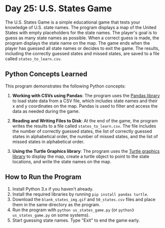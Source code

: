 # Day 25: U.S. States Game

The U.S. States Game is a simple educational game that tests your knowledge of 
U.S. state names. The program displays a map of the United States with empty 
placeholders for the state names. The player's goal is to guess as many state 
names as possible. When a correct guess is made, the program displays the state 
name on the map. The game ends when the player has guessed all state names or 
decides to exit the game. The results, including the correctly guessed states 
and missed states, are saved to a file called `states_to_learn.csv`.

## Python Concepts Learned

This program demonstrates the following Python concepts:

1. **Working with CSVs using Pandas**: The program uses the 
   [Pandas library](https://pandas.pydata.org/) to load state data from a CSV 
   file, which includes state names and their x and y coordinates on the map. 
   Pandas is used to filter and access the data as needed during the game.

2. **Reading and Writing Files to Disk**: At the end of the game, the program 
   writes the results to a file called `states_to_learn.csv`. The file includes 
   the number of correctly guessed states, the list of correctly guessed states 
   in alphabetical order, the number of missed states, and the list of missed 
   states in alphabetical order.

3. **Using the Turtle Graphics library**: The program uses the 
   [Turtle graphics library](https://docs.python.org/3/library/turtle.html) to 
   display the map, create a turtle object to point to the state locations, and 
   write the state names on the map.

## How to Run the Program

1. Install Python 3.x if you haven't already.
2. Install the required libraries by running `pip install pandas turtle`.
3. Download the `blank_states_img.gif` and `50_states.csv` files and place them 
   in the same directory as the program.
4. Run the program with `python us_states_game.py` (or `python3 us_states_game.py` 
   on some systems).
5. Start guessing state names. Type "Exit" to end the game early.

